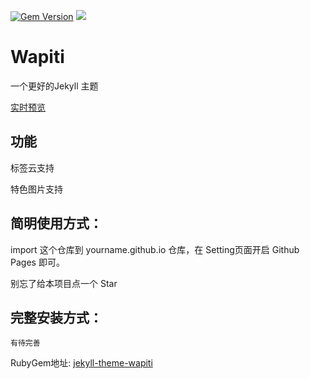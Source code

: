 [![Gem Version](https://badge.fury.io/rb/jekyll-theme-wapiti.svg)](https://badge.fury.io/rb/jekyll-theme-wapiti)
![](https://img.shields.io/badge/QQ%20Group-518839460-orange.svg)

# Wapiti

一个更好的Jekyll 主题

[实时预览](https://aiokr.github.io)

## 功能

标签云支持

特色图片支持

## 简明使用方式：
import 这个仓库到 yourname.github.io 仓库，在 Setting页面开启 Github Pages 即可。

别忘了给本项目点一个 Star 

## 完整安装方式：

```有待完善```

RubyGem地址: [jekyll-theme-wapiti](https://rubygems.org/gems/jekyll-theme-wapiti)
